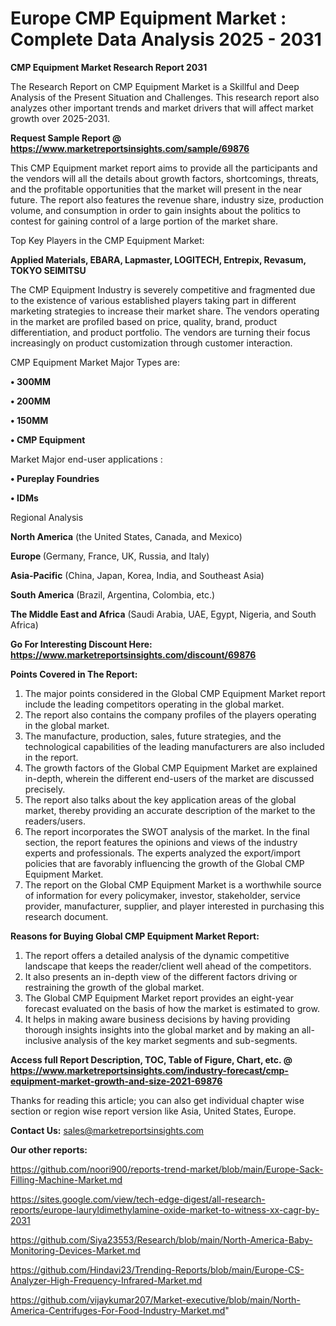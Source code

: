 # Europe CMP Equipment Market : Complete Data Analysis 2025 - 2031

<strong>CMP Equipment Market Research Report 2031</strong>

The Research Report on CMP Equipment Market is a Skillful and Deep Analysis of the Present Situation and Challenges. This research report also analyzes other important trends and market drivers that will affect market growth over 2025-2031.

<strong>Request Sample Report @ <a href=https://www.marketreportsinsights.com/sample/69876>https://www.marketreportsinsights.com/sample/69876</a></strong>

This CMP Equipment market report aims to provide all the participants and the vendors will all the details about growth factors, shortcomings, threats, and the profitable opportunities that the market will present in the near future. The report also features the revenue share, industry size, production volume, and consumption in order to gain insights about the politics to contest for gaining control of a large portion of the market share.

Top Key Players in the CMP Equipment Market:

<strong>Applied Materials, EBARA, Lapmaster, LOGITECH, Entrepix, Revasum, TOKYO SEIMITSU</strong>

The CMP Equipment Industry is severely competitive and fragmented due to the existence of various established players taking part in different marketing strategies to increase their market share. The vendors operating in the market are profiled based on price, quality, brand, product differentiation, and product portfolio. The vendors are turning their focus increasingly on product customization through customer interaction.

CMP Equipment Market Major Types are:

<strong>• 300MM

• 200MM

• 150MM

• CMP Equipment</strong>

Market Major end-user applications :

<strong>• Pureplay Foundries

• IDMs</strong>

Regional Analysis

</u><strong><b>North America</b></strong> (the United States, Canada, and Mexico)

<strong><b>Europe </b></strong>(Germany, France, UK, Russia, and Italy)

<strong><b>Asia-Pacific</b></strong> (China, Japan, Korea, India, and Southeast Asia)

<strong><b>South America</b></strong> (Brazil, Argentina, Colombia, etc.)

<strong><b>The Middle East and Africa</b></strong> (Saudi Arabia, UAE, Egypt, Nigeria, and South Africa)

<strong>Go For Interesting Discount Here: <a href=https://www.marketreportsinsights.com/discount/69876>https://www.marketreportsinsights.com/discount/69876</a></strong>

<strong>Points Covered in The Report:</strong>
<ol>
  <li>The major points considered in the Global CMP Equipment Market report include the leading competitors operating in the global market.</li>
  <li>The report also contains the company profiles of the players operating in the global market.</li>
  <li>The manufacture, production, sales, future strategies, and the technological capabilities of the leading manufacturers are also included in the report.</li>
  <li>The growth factors of the Global CMP Equipment Market are explained in-depth, wherein the different end-users of the market are discussed precisely.</li>
  <li>The report also talks about the key application areas of the global market, thereby providing an accurate description of the market to the readers/users.</li>
  <li>The report incorporates the SWOT analysis of the market. In the final section, the report features the opinions and views of the industry experts and professionals. The experts analyzed the export/import policies that are favorably influencing the growth of the Global CMP Equipment Market.</li>
  <li>The report on the Global CMP Equipment Market is a worthwhile source of information for every policymaker, investor, stakeholder, service provider, manufacturer, supplier, and player interested in purchasing this research document.</li>
</ol>
<strong>Reasons for Buying Global CMP Equipment Market Report:</strong>

<ol>
  <li>The report offers a detailed analysis of the dynamic competitive landscape that keeps the reader/client well ahead of the competitors.</li>
  <li>It also presents an in-depth view of the different factors driving or restraining the growth of the global market.</li>
  <li>The Global CMP Equipment Market report provides an eight-year forecast evaluated on the basis of how the market is estimated to grow.</li>
  <li>It helps in making aware business decisions by having providing thorough insights insights into the global market and by making an all-inclusive analysis of the key market segments and sub-segments.</li>
</ol>
<strong>Access full Report Description, TOC, Table of Figure, Chart, etc. @ <a href=https://www.marketreportsinsights.com/industry-forecast/cmp-equipment-market-growth-and-size-2021-69876>https://www.marketreportsinsights.com/industry-forecast/cmp-equipment-market-growth-and-size-2021-69876</a></strong>


Thanks for reading this article; you can also get individual chapter wise section or region wise report version like Asia, United States, Europe.

<strong>Contact Us:</strong>
sales@marketreportsinsights.com

<strong>Our other reports:</strong>

<a href=https://github.com/noori900/reports-trend-market/blob/main/Europe-Sack-Filling-Machine-Market.md>https://github.com/noori900/reports-trend-market/blob/main/Europe-Sack-Filling-Machine-Market.md</a>

<a href=https://sites.google.com/view/tech-edge-digest/all-research-reports/europe-lauryldimethylamine-oxide-market-to-witness-xx-cagr-by-2031>https://sites.google.com/view/tech-edge-digest/all-research-reports/europe-lauryldimethylamine-oxide-market-to-witness-xx-cagr-by-2031</a>

<a href=https://github.com/Siya23553/Research/blob/main/North-America-Baby-Monitoring-Devices-Market.md>https://github.com/Siya23553/Research/blob/main/North-America-Baby-Monitoring-Devices-Market.md</a>

<a href=https://github.com/Hindavi23/Trending-Reports/blob/main/Europe-CS-Analyzer-High-Frequency-Infrared-Market.md>https://github.com/Hindavi23/Trending-Reports/blob/main/Europe-CS-Analyzer-High-Frequency-Infrared-Market.md</a>

<a href=https://github.com/vijaykumar207/Market-executive/blob/main/North-America-Centrifuges-For-Food-Industry-Market.md>https://github.com/vijaykumar207/Market-executive/blob/main/North-America-Centrifuges-For-Food-Industry-Market.md</a>"
